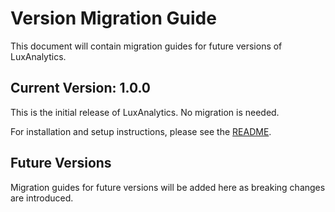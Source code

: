 # Version Migration Guide

This document will contain migration guides for future versions of LuxAnalytics.

## Current Version: 1.0.0

This is the initial release of LuxAnalytics. No migration is needed.

For installation and setup instructions, please see the [README](README.md).

## Future Versions

Migration guides for future versions will be added here as breaking changes are introduced.